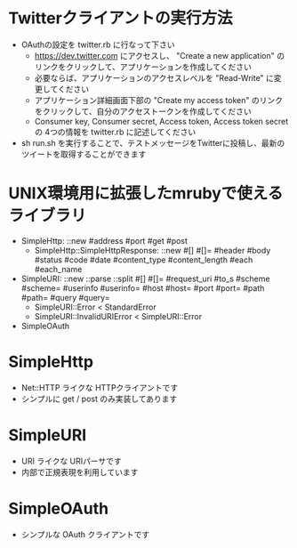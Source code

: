# Twitterクライアントの実行方法

 * OAuthの設定を twitter.rb に行なって下さい
   * https://dev.twitter.com にアクセスし、 "Create a new application" のリンクをクリックして、アプリケーションを作成してください
   * 必要ならば、アプリケーションのアクセスレベルを "Read-Write" に変更してください
   * アプリケーション詳細画面下部の "Create my access token" のリンクをクリックして、自分のアクセストークンを作成してください
   * Consumer key, Consumer secret, Access token, Access token secret の 4つの情報を twitter.rb に記述してください
 * sh run.sh を実行することで、テストメッセージをTwitterに投稿し、最新のツイートを取得することができます

# UNIX環境用に拡張したmrubyで使えるライブラリ

 * SimpleHttp: ::new #address #port #get #post
   * SimpleHttp::SimpleHttpResponse: ::new #[] #[]= #header #body
                #status #code #date #content_type #content_length #each #each_name
 * SimpleURI: ::new ::parse ::split #[] #[]= #request_uri #to_s
              #scheme #scheme= #userinfo #userinfo= #host #host=
              #port #port= #path #path= #query #query=
   * SimpleURI::Error < StandardError
   * SimpleURI::InvalidURIError < SimpleURI::Error
 * SimpleOAuth

# SimpleHttp

* Net::HTTP ライクな HTTPクライアントです
* シンプルに get / post のみ実装してあります

# SimpleURI

* URI ライクな URIパーサです
* 内部で正規表現を利用しています

# SimpleOAuth

* シンプルな OAuth クライアントです

